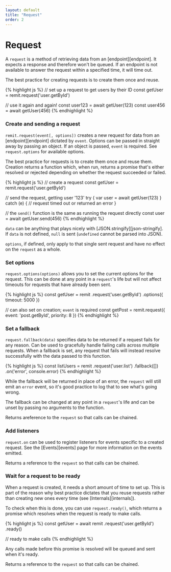 ```yaml
---
layout: default
title: "Request"
order: 2
---
```

# Request

A `request` is a method of retrieving data from an [endpoint][endpoint]. It expects a response and therefore won't be queued. If an endpoint is not available to answer the request within a specified time, it will time out.

The best practice for creating requests is to create them once and reuse.

{% highlight js %}
// set up a request to get users by their ID
const getUser = remit.request('user.getById')

// use it again and again!
const user123 = await getUser(123)
const user456 = await getUser(456)
{% endhighlight %}

### Create and sending a request

`remit.request(event[, options])` creates a new request for data from an [endpoint][endpoint] dictated by `event`. Options can be passed in straight away by passing an object. If an object is passed, `event` is required. See `request.options` for available options.

The best practice for requests is to create them once and reuse them. Creation returns a function which, when run, returns a promise that's either resolved or rejected depending on whether the request succeeded or failed.

{% highlight js %}
// create a request
const getUser = remit.request('user.getById')

// send the request, getting user '123'
try {
  var user = await getUser(123)
} catch (e) {
  // request timed out or returned an error
}

// the `send()` function is the same as running the request directly
const user = await getUser.send(456)
{% endhighlight %}

`data` can be anything that plays nicely with [JSON.stringify][json-stringify]. If `data` is not defined, `null` is sent (`undefined` cannot be parsed into JSON).

`options`, if defined, only apply to that single sent request and have no effect on the `request` as a whole.

### Set options

`request.options(options)` allows you to set the current options for the request. This can be done at any point in a `request`'s life but will not affect timeouts for requests that have already been sent.

{% highlight js %}
const getUser = remit
  .request('user.getById')
  .options({
    timeout: 5000
  })

// can also set on creation; `event` is required
const getPost = remit.request({
  event: 'post.getById',
  priority: 8
})
{% endhighlight %}

### Set a fallback

`request.fallback(data)` specifies data to be returned if a request fails for any reason. Can be used to gracefully handle failing calls across multiple requests. When a fallback is set, any request that fails will instead resolve successfully with the data passed to this function.

{% highlight js %}
const listUsers = remit
  .request('user.list')
  .fallback([])
  .on('error', console.error)
{% endhighlight %}

While the fallback will be returned in place of an error, the `request` will still emit an `error` event, so it's good practice to log that to see what's going wrong.

The fallback can be changed at any point in a `request`'s life and can be unset by passing no arguments to the function.

Returns areference to the `request` so that calls can be chained.

### Add listeners

`request.on` can be used to register listeners for events specific to a created request. See the [Events][events] page for more information on the events emitted.

Returns a reference to the `request` so that calls can be chained.

### Wait for a request to be ready

When a request is created, it needs a short amount of time to set up. This is part of the reason why best practice dictates that you reuse requests rather than creating new ones every time (see [Internals][internals]).

To check when this is done, you can use `request.ready()`, which returns a promise which resolves when the request is ready to make calls.

{% highlight js %}
const getUser = await remit
  .request('user.getById')
  .ready()

// ready to make calls
{% endhighlight %}

Any calls made before this promise is resolved will be queued and sent when it's ready.

Returns a reference to the `request` so that calls can be chained.
